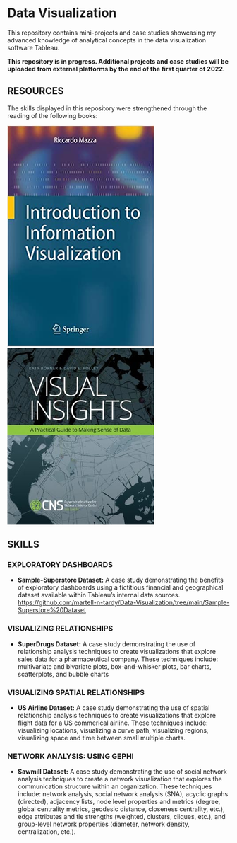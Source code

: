 # Data Visualization
This repository contains mini-projects and case studies showcasing my advanced knowledge of analytical concepts in the data visualization software Tableau.

**This repository is in progress. Additional projects and case studies will be uploaded from external platforms by the end of the first quarter of 2022.**

## RESOURCES
The skills displayed in this repository were strengthened through the reading of the following books:

![](https://github.com/martell-n-tardy/Data-Visualization/blob/main/Images/Intro%20to%20Info%20Vis.jpg)
![](https://github.com/martell-n-tardy/Data-Visualization/blob/main/Images/Visual-Insights.jpeg)

## SKILLS
### EXPLORATORY DASHBOARDS
* **Sample-Superstore Dataset:** A case study demonstrating the benefits of exploratory dashboards using a fictitious financial and geographical dataset available within Tableau’s internal data sources.
  https://github.com/martell-n-tardy/Data-Visualization/tree/main/Sample-Superstore%20Dataset

### VISUALIZING RELATIONSHIPS
* **SuperDrugs Dataset:** A case study demonstrating the use of relationship analysis techniques to create visualizations that explore sales data for a pharmaceutical company. These techniques include: multivariate and bivariate plots, box-and-whisker plots, bar charts, scatterplots, and bubble charts

### VISUALIZING SPATIAL RELATIONSHIPS 
* **US Airline Dataset:** A case study demonstrating the use of spatial relationship analysis techniques to create visualizations that explore flight data for a US commerical airline. These techniques include: visualizing locations, visualizing a curve path, visualizing regions, visualizing space and time between small multiple charts.

### NETWORK ANALYSIS: USING GEPHI
* **Sawmill Dataset:** A case study demonstrating the use of social network analysis techniques to create a network visualization that explores the communication structure within an organization. These techniques include: network analysis, social network analysis (SNA), acyclic graphs (directed), adjacency lists, node level properties and metrics (degree, global centrality metrics, geodesic distance, closeness centrality, etc.), edge attributes and tie strengths (weighted, clusters, cliques, etc.), and group-level network properties (diameter, network density, centralization, etc.).
